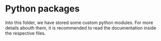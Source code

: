 # Python packages

Into this folder, we have stored some custom python modules. For more details abouth them, it is recommended to read the documentation inside the respective files.